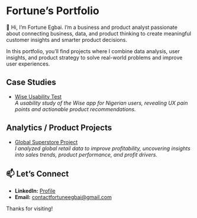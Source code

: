 # Fortune’s Portfolio

👋 Hi, I’m Fortune  Egbai. I’m a business and product analyst passionate about connecting business, data, and product thinking to create meaningful customer insights and smarter product decisions.

In this portfolio, you’ll find projects where I combine data analysis, user insights, and product strategy to solve real-world problems and improve user experiences.

## Case Studies
- [Wise Usability Test](https://github.com/fortunegbai/Wise-Usability-Test)  
  *A usability study of the Wise app for Nigerian users, revealing UX pain points and actionable product recommendations.*


## Analytics / Product Projects
- [Global Superstore Project](https://github.com/fortunegbai/Global_Superstore)  
  *I analyzed global retail data to improve profitability, uncovering insights into sales trends, product performance, and profit drivers.*

## 📫 Let’s Connect
- **LinkedIn:** [Profile](https://www.linkedin.com/in/fortuneegbai)
- **Email:** [contactfortuneegbai@gmail.com](mailto:contactfortuneegbai@gmail.com)


Thanks for visiting!
